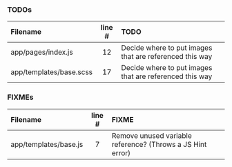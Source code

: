 ### TODOs
| Filename | line # | TODO
|:------|:------:|:------
| app/pages/index.js | 12 | Decide where to put images that are referenced this way
| app/templates/base.scss | 17 | Decide where to put images that are referenced this way

### FIXMEs
| Filename | line # | FIXME
|:------|:------:|:------
| app/templates/base.js | 7 | Remove unused variable reference? (Throws a JS Hint error)